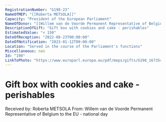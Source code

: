 ```yaml
---
RegistrationNumber: "G198-23"
NameOfMEP: "[[Roberta METSOLA]]"
Capacity: "President of the European Parliament"
NameOfDonor: "[[Willem van de Voorde Permanent Representative of Belgium to the EU - national day]]"
DescriptionOfGift: "Gift box with cookies and cake - perishables"
EstimatedValue: "< 150"
DateOfReception: "2022-08-23T00:00:00"
DateOfNotification: "2023-01-12T00:00:00"
Location: "Served in the course of the Parliament's functions"
Miscellaneous: nan
Id: "198"
LinkToPhoto: "https://www.europarl.europa.eu/pdf/meps/gifts/G198_1673540232460.jpeg#"
---
```


# Gift box with cookies and cake - perishables

Received by: Roberta METSOLA
From: Willem van de Voorde Permanent Representative of Belgium to the EU - national day
